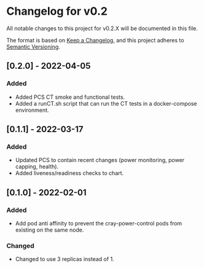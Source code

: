 # Changelog for v0.2

All notable changes to this project for v0.2.X will be documented in this file.

The format is based on [Keep a Changelog](https://keepachangelog.com/en/1.0.0/),
and this project adheres to [Semantic Versioning](https://semver.org/spec/v2.0.0.html).

## [0.2.0] - 2022-04-05

### Added
- Added PCS CT smoke and functional tests.
- Added a runCT.sh script that can run the CT tests in a docker-compose environment.

## [0.1.1] - 2022-03-17

### Added
- Updated PCS to contain recent changes (power monitoring, power capping, health).
- Added liveness/readiness checks to chart.

## [0.1.0] - 2022-02-01

### Added
- Add pod anti affinity to prevent the cray-power-control pods from existing on the same node.

### Changed
- Changed to use 3 replicas instead of 1.
